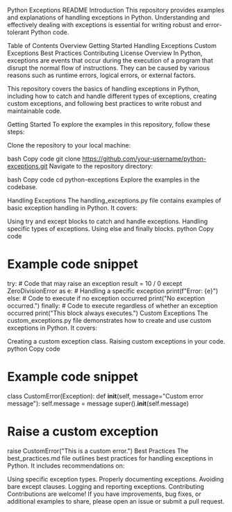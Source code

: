 Python Exceptions README
Introduction
This repository provides examples and explanations of handling exceptions in Python. Understanding and effectively dealing with exceptions is essential for writing robust and error-tolerant Python code.

Table of Contents
Overview
Getting Started
Handling Exceptions
Custom Exceptions
Best Practices
Contributing
License
Overview
In Python, exceptions are events that occur during the execution of a program that disrupt the normal flow of instructions. They can be caused by various reasons such as runtime errors, logical errors, or external factors.

This repository covers the basics of handling exceptions in Python, including how to catch and handle different types of exceptions, creating custom exceptions, and following best practices to write robust and maintainable code.

Getting Started
To explore the examples in this repository, follow these steps:

Clone the repository to your local machine:

bash
Copy code
git clone https://github.com/your-username/python-exceptions.git
Navigate to the repository directory:

bash
Copy code
cd python-exceptions
Explore the examples in the codebase.

Handling Exceptions
The handling_exceptions.py file contains examples of basic exception handling in Python. It covers:

Using try and except blocks to catch and handle exceptions.
Handling specific types of exceptions.
Using else and finally blocks.
python
Copy code
# Example code snippet
try:
    # Code that may raise an exception
    result = 10 / 0
except ZeroDivisionError as e:
    # Handling a specific exception
    print(f"Error: {e}")
else:
    # Code to execute if no exception occurred
    print("No exception occurred.")
finally:
    # Code to execute regardless of whether an exception occurred
    print("This block always executes.")
Custom Exceptions
The custom_exceptions.py file demonstrates how to create and use custom exceptions in Python. It covers:

Creating a custom exception class.
Raising custom exceptions in your code.
python
Copy code
# Example code snippet
class CustomError(Exception):
    def __init__(self, message="Custom error message"):
        self.message = message
        super().__init__(self.message)

# Raise a custom exception
raise CustomError("This is a custom error.")
Best Practices
The best_practices.md file outlines best practices for handling exceptions in Python. It includes recommendations on:

Using specific exception types.
Properly documenting exceptions.
Avoiding bare except clauses.
Logging and reporting exceptions.
Contributing
Contributions are welcome! If you have improvements, bug fixes, or additional examples to share, please open an issue or submit a pull request.
